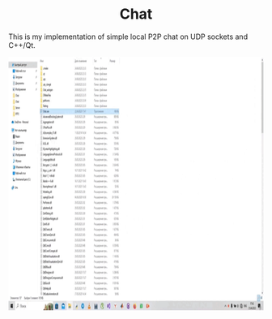 <h1 align="center">Chat</h1>

This is my implementation of simple local P2P chat on UDP sockets and C++/Qt.

<img src="https://github.com/AlferovKirill/Chat/blob/main/chat.gif" height = 500>
